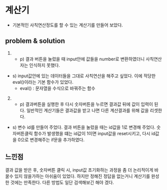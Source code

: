 # 계산기

- 기본적인 사칙연산정도를 할 수 있는 계산기를 만들어 보았다.

## problem & solution

1. - p) 결과 버튼을 눌렀을 때 input안에 값들을 number로 변환하였더니 사칙연산자는 인식하지 못했다.

- s) input값안에 있는 데이터들을 그대로 사칙연산을 해주고 싶었다.
  이에 적당한 eval()이라는 기본 함수가 있었다.
  - eval() : 문자열을 수식으로 바꿔주는 함수

2. - p) 결과버튼을 실행한 후 다시 숫자버튼을 누르면 결과값 뒤에 값이 입력이 된다.
     일반적인 계산기들은 결과값을 받고 나면 다른 계산결과를 위해 값을 리셋한다.

- s) 변수 id를 만들어 주었다.
  결과 버튼을 눌렀을 때는 id값을 1로 변경해 주었다.
  숫자버튼클릭 함수가 발생했을 떄는 id값이 1이면 input값을 reset시키고, 다시 id값을 0으로 변경해주는 if문을 추가하였다.

## 느낀점

결과 값을 받은 후, 숫자버튼 클릭 시, input값 초기화하는 과정을 좀 더 논리적이게 바꿀수 있지 않을가하는 아쉬움이 있었다. 하지만 정해진 정답을 없는거니 계산기를 완성한 것에는 만족한다.
다른 방법도 일단 검색해보긴 해야 겠다.
